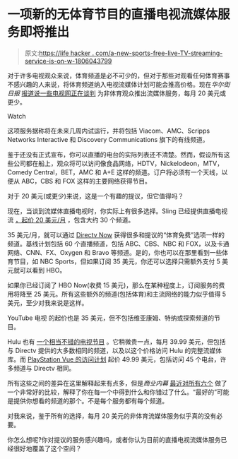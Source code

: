 # 一项新的无体育节目的直播电视流媒体服务即将推出

> 原文:[https://life hacker . com/a-new-sports-free-live-TV-streaming-service-is-on-w-1806043799](https://lifehacker.com/a-new-sports-free-live-tv-streaming-service-is-on-the-w-1806043799)

对于许多电视观众来说，体育频道是必不可少的，但对于那些对观看任何体育赛事不感兴趣的人来说，将体育频道纳入电视流媒体计划可能会推高价格。现在*华尔街日报* [报道说一些电视网正在谈判](https://www.wsj.com/articles/coming-soon-a-streaming-tv-bundle-for-people-who-dont-like-sports-1505170652) 为非体育观众推出流媒体服务，每月 20 美元或更少。

Watch

这项服务据称将在未来几周内试运行，并将包括 Viacom、AMC、Scripps Networks Interactive 和 Discovery Communications 旗下的有线频道。

鉴于还没有正式宣布，你可以直播的电台的实际列表还不清楚。然而，假设所有这些公司都在船上，观众将可以访问像食品网络，HDTV，Nickelodeon，MTV，Comedy Central，BET，AMC 和 A+E 这样的频道。订户将必须有一个天线，以便从 ABC，CBS 和 FOX 这样的主要网络获得节目。

对于 20 美元(或更少)来说，这是一个有趣的提议，但它值得吗？

现在，当谈到流媒体直播电视时，你实际上有很多选择。Sling 已经提供直播电视流 [，起价 20 美元/月](https://www.sling.com/?mkwid=szWAWorfE|pcrid|218775613644|pkw|live%20tv%20streaming%20services|pmt|e|pdv|c&cvosrc=ppc.google.D_NB_Test_General+-+TV_Alpha_Two+Button+LP+Control&cvo_crid=218775613644&matchtype=e&campaign=D_NB_Test_General+-+TV_Alpha_Two+Button+LP+Control&group=live+tv+streaming+services&cvo_keyword=live%20tv%20streaming%20services&gclid=Cj0KCQjwruPNBRCKARIsAEYNXIi3EJgXdgI651q9M_umFRR8EsUjgVQCPDSanSwxUatT2-kKjXSEQ_saAkBKEALw_wcB) ，包含大约 30 个频道。

35 美元/月，就可以通过 [Directv Now](https://www.directvnow.com/) 获得很多和提议的“体育免费”选项一样的频道。基线计划包括 60 个直播频道，包括 ABC、CBS、NBC 和 FOX，以及卡通网络、CNN、FX、Oxygen 和 Bravo 等频道。是的，你也可以在那里看到一些体育节目，如 NBC Sports，但如果订阅 35 美元，你还可以选择只需额外支付 5 美元就可以看到 HBO。

如果你已经订阅了 HBO Now(收费 15 美元)，那么在某种程度上，订阅服务的费用将降至 25 美元。所有这些额外的频道(包括体育)和主流网络的能力似乎值得 5 美元，至少对我来说是这样。

YouTube 电视 的起价也是 35 美元，但不包括维亚康姆、特纳或探索频道的节目。

Hulu 也有 [一个相当不错的电视节目](https://www.hulu.com/live-tv) 。它稍微贵一点，每月 39.99 美元，但包括与 Directv 提供的大多数相同的频道，以及以这个价格访问 Hulu 的完整流媒体库。而 [PlayStation Vue 的访问计划](https://www.playstation.com/en-us/network/vue/) 起价 49.99 美元，包括访问 45 个电台，许多频道与 Directv 相同。

所有这些之间的差异在这里解释起来有点多，但是*商业内幕* [最近对所有六个](http://www.businessinsider.com/streaming-services-comparison-hulu-youtube-tv-sling-directv-now-playstation-vue-fubo-2017-8/#playstation-vue-5) 做了一个非常好的比较，解释了你在每一个中得到什么和你错过了什么。“最好的”可能是提供你想看的频道的那个。不是每个服务都有每个频道。

对我来说，鉴于所有的选择，每月 20 美元的非体育流媒体服务似乎真的没有必要。

你怎么想呢?你对提议的服务感兴趣吗，或者你认为目前的直播电视流媒体服务已经很好地覆盖了这个空间？